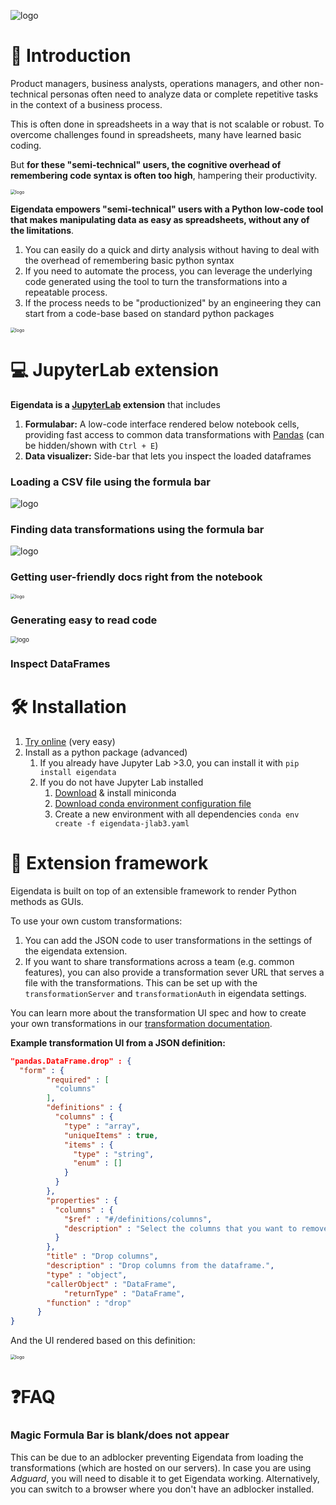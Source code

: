 ![logo](/media/logo.png ':size=900')

# 📖 Introduction

Product managers, business analysts, operations managers, and other non-technical personas often need to analyze data or complete repetitive tasks in the context of a business process.

This is often done in spreadsheets in a way that is not scalable or robust. To overcome challenges found in spreadsheets, many have learned basic coding.

But **for these "semi-technical" users, the cognitive overhead of remembering code syntax is often too high**, hampering their productivity.

<img src="https://raw.githubusercontent.com/molinsp/eigendata-doc/master/docs/media/stack_overflow_pandas.png" alt="logo" style="zoom:50%;" />

**Eigendata empowers "semi-technical" users with a Python low-code tool that makes manipulating data as easy as spreadsheets, without any of the limitations**.

1. You can easily do a quick and dirty analysis without having to deal with the overhead of remembering basic python syntax
2. If you need to automate the process, you can leverage the underlying code generated using the tool to turn the transformations into a repeatable process.
3. If the process needs to be "productionized" by an engineering they can start from a code-base based on standard python packages

<img src="https://raw.githubusercontent.com/molinsp/eigendata-doc/master/docs/media/eigendata_overview.png" alt="logo" style="zoom:50%;" />

# 💻 JupyterLab extension

**Eigendata is a [JupyterLab](https://jupyter.org/) extension** that includes

1. **Formulabar:** A low-code interface rendered below notebook cells, providing fast access to common data transformations with [Pandas](https://pandas.pydata.org/) (can be hidden/shown with `Ctrl + E`)
2. **Data visualizer:** Side-bar that lets you inspect the loaded dataframes



### Loading a CSV file using the formula bar

<img src="https://raw.githubusercontent.com/molinsp/eigendata-doc/master/docs/media/eigendata_data_loading.gif" alt="logo" style="zoom:100%;" />

### Finding data transformations using the formula bar

<img src="https://raw.githubusercontent.com/molinsp/eigendata-doc/master/docs/media/eigendata_search.gif" alt="logo" style="zoom:100%;" />

### Getting user-friendly docs right from the notebook

<img src="https://raw.githubusercontent.com/molinsp/eigendata-doc/master/docs/media/transformations_drop.png" alt="logo" style="zoom:50%;" />

### Generating easy to read code

<img src="https://raw.githubusercontent.com/molinsp/eigendata-doc/master/docs/media/code.png" alt="logo" style="zoom:67%;" />

### Inspect DataFrames

# 🛠 Installation

1. [Try online](https://molinsp.github.io/jupyterlite-eigendata) (very easy)
3. Install as a python package (advanced)
   1. If you already have Jupyter Lab >3.0, you can install it with `pip install eigendata`
   2. If you do not have Jupyter Lab installed
      1. [Download](https://docs.conda.io/en/latest/miniconda.html) & install miniconda
      2. <a href="https://raw.githubusercontent.com/molinsp/eigendata-doc/master/docs/files/environment.yml" download="">Download conda environment configuration file</a>
      3. Create a new environment with all dependencies `conda env create -f eigendata-jlab3.yaml ` 

# 🧩 Extension framework

Eigendata is built on top of an extensible framework to render Python methods as GUIs.

To use your own custom transformations:

1. You can add the JSON code to user transformations in the settings of the eigendata extension. 
2. If you want to share transformations across a team (e.g. common features), you can also provide a transformation sever URL that serves a file with the transformations. This can be set up with the `transformationServer` and `transformationAuth` in eigendata settings.

You can learn more about the transformation UI spec and how to create your own transformations in our [transformation documentation](/Transformation_documentation.ipynb).

**Example transformation UI from a JSON definition:**

```json 
"pandas.DataFrame.drop" : {
  "form" : {
        "required" : [
          "columns"
        ],
        "definitions" : {
          "columns" : {
            "type" : "array",
            "uniqueItems" : true,
            "items" : {
              "type" : "string",
              "enum" : []
            }
          }
        },
        "properties" : {
          "columns" : {
            "$ref" : "#/definitions/columns",
            "description" : "Select the columns that you want to remove."
          }
        },
        "title" : "Drop columns",
        "description" : "Drop columns from the dataframe.",
        "type" : "object",
        "callerObject" : "DataFrame",
    		"returnType" : "DataFrame",
        "function" : "drop"
      }
}
```

And the UI rendered based on this definition:

<img src="https://raw.githubusercontent.com/molinsp/eigendata-doc/master/docs/media/transformations_drop.png" alt="logo" style="zoom:50%;" />





# ❓FAQ

### Magic Formula Bar is blank/does not appear

This can be due to an adblocker preventing Eigendata from loading the transformations (which are hosted on our servers). In case you are using *Adguard*, you will need to disable it to get Eigendata working. Alternatively, you can switch to a browser where you don't have an adblocker installed.

